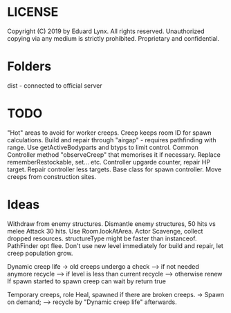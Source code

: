 # LICENSE
Copyright (C) 2019 by Eduard Lynx.
All rights reserved.
Unauthorized copying via any medium is strictly prohibited.
Proprietary and confidential.

# Folders
dist - connected to official server

# TODO
"Hot" areas to avoid for worker creeps.
Creep keeps room ID for spawn calculations.
Build and repair through "airgap" - requires pathfinding with range.
Use getActiveBodyparts and btyps to limit control.
Common Controller method "observeCreep" that memorises it if necessary. Replace rememberRestockable, set... etc.
Controller upgarde counter, repair HP target.
Repair controller less targets.
Base class for spawn controller.
Move creeps from construction sites.

# Ideas
Withdraw from enemy structures.
Dismantle enemy structures, 50 hits vs melee Attack 30 hits.
Use Room.lookAtArea.
Actor Scavenge, collect dropped resources.
structureType might be faster than instanceof.
PathFinder opt flee.
Don't use new level immediately for build and repair, let creep population grow.

Dynamic creep life
-> old creeps undergo a check
--> if not needed anymore recycle
--> if level is less than current recycle
--> otherwise renew
If spawn started to spawn creep can wait by return true

Temporary creeps, role Heal, spawned if there are broken creeps.
-> Spawn on demand;
--> recycle by "Dynamic creep life" afterwards.
